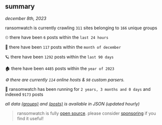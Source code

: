 
## summary
_december 8th, 2023_

ransomwatch is currently crawling `311` sites belonging to `166` unique groups

⏲ there have been `6` posts within the `last 24 hours`

🦈 there have been `117` posts within the `month of december`

🪐 there have been `1292` posts within the `last 90 days`

🏚 there have been `4485` posts within the `year of 2023`

_⚙️ there are currently `114` online hosts & `98` custom parsers._

🦕 ransomwatch has been running for `2 years, 3 months and 0 days` and indexed `9173` posts

_all data  [(groups)](http://ransomwhat.telemetry.ltd/groups) and [(posts)](http://ransomwhat.telemetry.ltd/posts) is available in JSON (updated hourly)_

> ransomwatch is fully [open source](https://github.com/joshhighet/ransomwatch#ransomwatch--). please consider [sponsoring](https://github.com/sponsors/joshhighet) if you find it useful!
